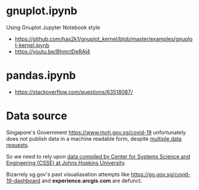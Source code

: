 # gnuplot.ipynb

Using Gnuplot Jupyter Notebook style

* https://github.com/has2k1/gnuplot_kernel/blob/master/examples/gnuplot-kernel.ipynb
* https://youtu.be/BhmctDeRAl4

# pandas.ipynb

* https://stackoverflow.com/questions/63518087/

# Data source

Singapore's Government https://www.moh.gov.sg/covid-19 unfortunately does not
publish data in a machine readable form, despite [multiple data
requests](https://github.com/datagovsg/datagovsg-datasets/issues/778).

So we need to rely upon [data compiled by Center for Systems Science and
Engineering (CSSE) at Johns Hopkins
University](https://github.com/CSSEGISandData/COVID-19/tree/master/csse_covid_19_data/csse_covid_19_daily_reports).

Bizarrely sg.gov's past visualiasation attempts like
https://go.gov.sg/covid-19-dashboard and **experience.arcgis.com** are defunct.
